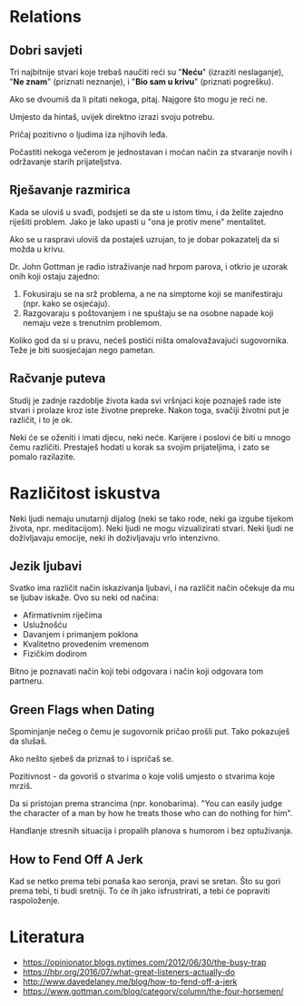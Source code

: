 # Relations

## Dobri savjeti

Tri najbitnije stvari koje trebaš naučiti reći su "**Neću**" (izraziti neslaganje), "**Ne znam**" (priznati neznanje), i "**Bio sam u krivu**" (priznati pogrešku).

Ako se dvoumiš da li pitati nekoga, pitaj. Najgore što mogu je reći ne.

Umjesto da hintaš, uvijek direktno izrazi svoju potrebu.

Pričaj pozitivno o ljudima iza njihovih leđa.

Počastiti nekoga večerom je jednostavan i moćan način za stvaranje novih i održavanje starih prijateljstva.

## Rješavanje razmirica

Kada se uloviš u svađi, podsjeti se da ste u istom timu, i da želite zajedno riješiti problem. Jako je lako upasti u "ona je protiv mene" mentalitet.

Ako se u raspravi uloviš da postaješ uzrujan, to je dobar pokazatelj da si možda u krivu.

Dr. John Gottman je radio istraživanje nad hrpom parova, i otkrio je uzorak onih koji ostaju zajedno:
1. Fokusiraju se na srž problema, a ne na simptome koji se manifestiraju (npr. kako se osjećaju).
2. Razgovaraju s poštovanjem i ne spuštaju se na osobne napade koji nemaju veze s trenutnim problemom.

Koliko god da si u pravu, nećeš postići ništa omalovažavajući sugovornika. Teže je biti suosjećajan nego pametan.

## Račvanje puteva

Studij je zadnje razdoblje života kada svi vršnjaci koje poznaješ rade iste stvari i prolaze kroz iste životne prepreke. Nakon toga, svačiji životni put je različit, i to je ok.

Neki će se oženiti i imati djecu, neki neće. Karijere i poslovi će biti u mnogo čemu različiti. Prestaješ hodati u korak sa svojim prijateljima, i zato se pomalo razilazite.

# Različitost iskustva

Neki ljudi nemaju unutarnji dijalog (neki se tako rode, neki ga izgube tijekom života, npr. meditacijom). Neki ljudi ne mogu vizualizirati stvari. Neki ljudi ne doživljavaju emocije, neki ih doživljavaju vrlo intenzivno.

## Jezik ljubavi

Svatko ima različit način iskazivanja ljubavi, i na različit način očekuje da mu se ljubav iskaže. Ovo su neki od načina:
* Afirmativnim riječima
* Uslužnošću
* Davanjem i primanjem poklona
* Kvalitetno provedenim vremenom
* Fizičkim dodirom

Bitno je poznavati način koji tebi odgovara i način koji odgovara tom partneru.

## Green Flags when Dating

Spominjanje nečeg o čemu je sugovornik pričao prošli put. Tako pokazuješ da slušaš.

Ako nešto sjebeš da priznaš to i ispričaš se.

Pozitivnost - da govoriš o stvarima o koje voliš umjesto o stvarima koje mrziš.

Da si pristojan prema strancima (npr. konobarima). "You can easily judge the character of a man by how he treats those who can do nothing for him".

Handlanje stresnih situacija i propalih planova s humorom i bez optuživanja.

## How to Fend Off A Jerk

Kad se netko prema tebi ponaša kao seronja, pravi se sretan. Što su gori prema tebi, ti budi sretniji. To će ih jako isfrustrirati, a tebi će popraviti raspoloženje.

# Literatura

* https://opinionator.blogs.nytimes.com/2012/06/30/the-busy-trap
* https://hbr.org/2016/07/what-great-listeners-actually-do
* http://www.davedelaney.me/blog/how-to-fend-off-a-jerk
* https://www.gottman.com/blog/category/column/the-four-horsemen/
